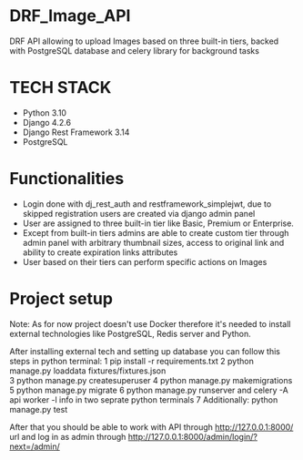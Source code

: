 # DRF_Image_API

DRF API allowing to upload Images based on three built-in tiers, backed with PostgreSQL database and celery library for background tasks

# TECH STACK
- Python 3.10
- Django 4.2.6
- Django Rest Framework 3.14
- PostgreSQL

# Functionalities
- Login done with dj_rest_auth and restframework_simplejwt, due to skipped registration users are created via django admin panel
- User are assigned to three built-in tier like Basic, Premium or Enterprise.
- Except from built-in tiers admins are able to create custom tier through admin panel with arbitrary thumbnail sizes,
  access to original link and ability to create expiration links attributes
- User based on their tiers can perform specific actions on Images

# Project setup
Note: As for now project doesn't use Docker therefore it's needed to install external technologies like PostgreSQL, Redis server and Python.

After installing external tech and setting up database you can follow this steps in python terminal:
  1 pip install -r requirements.txt
  2 python manage.py loaddata fixtures/fixtures.json  
  3 python manage.py createsuperuser
  4 python manage.py makemigrations
  5 python manage.py migrate
  6 python manage.py runserver and celery -A api worker -l info in two seprate python terminals
  7 Additionally: python manage.py test

After that you should be able to work with API through http://127.0.0.1:8000/ url and log in as admin through http://127.0.0.1:8000/admin/login/?next=/admin/



